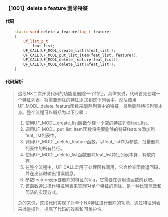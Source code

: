 ### 【1001】delete a feature 删除特征

#### 代码

```cpp
    static void delete_a_feature(tag_t feature)  
    {  
        uf_list_p_t  
            feat_list;  
        UF_CALL(UF_MODL_create_list(&feat_list));  
        UF_CALL(UF_MODL_put_list_item(feat_list, feature));  
        UF_CALL(UF_MODL_delete_feature(feat_list));  
        UF_CALL(UF_MODL_delete_list(&feat_list));  
    }

```

#### 代码解析

> 这段NX二次开发代码的功能是删除一个特征。具体来说，代码首先创建一个特征列表，将需要删除的特征添加到这个列表中，然后调用UF_MODL_delete_feature函数来删除列表中的特征，最后删除特征列表本身。整个流程可以概括为以下步骤：
>
> 1. 使用UF_MODL_create_list函数创建一个空的特征列表feat_list。
> 2. 调用UF_MODL_put_list_item函数将需要删除的特征feature添加到feat_list列表中。
> 3. 调用UF_MODL_delete_feature函数，以feat_list作为参数，批量删除列表中的所有特征。
> 4. 使用UF_MODL_delete_list函数删除feat_list特征列表本身，释放内存。
> 5. 在整个流程中，UF_CALL宏用于处理函数调用，它会检查函数返回码，并在出错时输出错误信息。
> 6. 参数feature表示要删除的特征的tag，它需要在调用该函数前获取。
> 7. 该函数通过操作特征列表来实现对单个特征的删除，是一种比较高效和简洁的实现方式。
>
> 总的来说，这段代码实现了对单个NX特征进行删除的功能，通过特征列表来批量操作，提高了代码的效率和可维护性。
>
